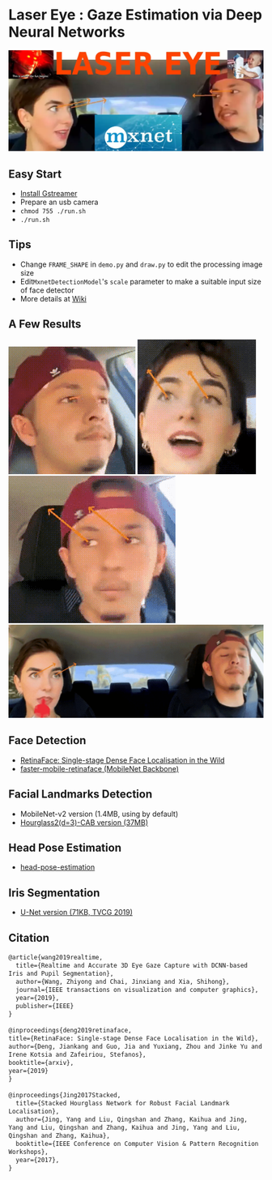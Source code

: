 # Laser Eye : Gaze Estimation via Deep Neural Networks

![BootJump](./asset/logo.webp)

## Easy Start

* [Install Gstreamer](https://gstreamer.freedesktop.org/documentation/installing/on-linux.html?gi-language=c)
* Prepare an usb camera
* `chmod 755 ./run.sh`
* `./run.sh`

## Tips
* Change `FRAME_SHAPE` in `demo.py` and `draw.py` to edit the processing image size
* Edit`MxnetDetectionModel`'s `scale` parameter to make a suitable input size of face detector
* More details at [Wiki](https://github.com/1996scarlet/Laser-Eye/wiki)

## A Few Results
![BootJump](./asset/1.gif)
![BootJump](./asset/3.gif)
![BootJump](./asset/4.gif)
![BootJump](./asset/5.gif)
<!-- ![BootJump](./asset/2.gif) -->

## Face Detection
* [RetinaFace: Single-stage Dense Face Localisation in the Wild](https://arxiv.org/abs/1905.00641)
* [faster-mobile-retinaface (MobileNet Backbone)](https://github.com/1996scarlet/faster-mobile-retinaface)

## Facial Landmarks Detection
* MobileNet-v2 version (1.4MB, using by default)
* [Hourglass2(d=3)-CAB version (37MB)](https://github.com/deepinx/deep-face-alignment)

## Head Pose Estimation
* [head-pose-estimation](https://github.com/lincolnhard/head-pose-estimation)

## Iris Segmentation
* [U-Net version (71KB, TVCG 2019)](https://ieeexplore.ieee.org/document/8818661)

## Citation

```
@article{wang2019realtime,
  title={Realtime and Accurate 3D Eye Gaze Capture with DCNN-based Iris and Pupil Segmentation},
  author={Wang, Zhiyong and Chai, Jinxiang and Xia, Shihong},
  journal={IEEE transactions on visualization and computer graphics},
  year={2019},
  publisher={IEEE}
}

@inproceedings{deng2019retinaface,
title={RetinaFace: Single-stage Dense Face Localisation in the Wild},
author={Deng, Jiankang and Guo, Jia and Yuxiang, Zhou and Jinke Yu and Irene Kotsia and Zafeiriou, Stefanos},
booktitle={arxiv},
year={2019}
}

@inproceedings{Jing2017Stacked,
  title={Stacked Hourglass Network for Robust Facial Landmark Localisation},
  author={Jing, Yang and Liu, Qingshan and Zhang, Kaihua and Jing, Yang and Liu, Qingshan and Zhang, Kaihua and Jing, Yang and Liu, Qingshan and Zhang, Kaihua},
  booktitle={IEEE Conference on Computer Vision & Pattern Recognition Workshops},
  year={2017},
}
```
